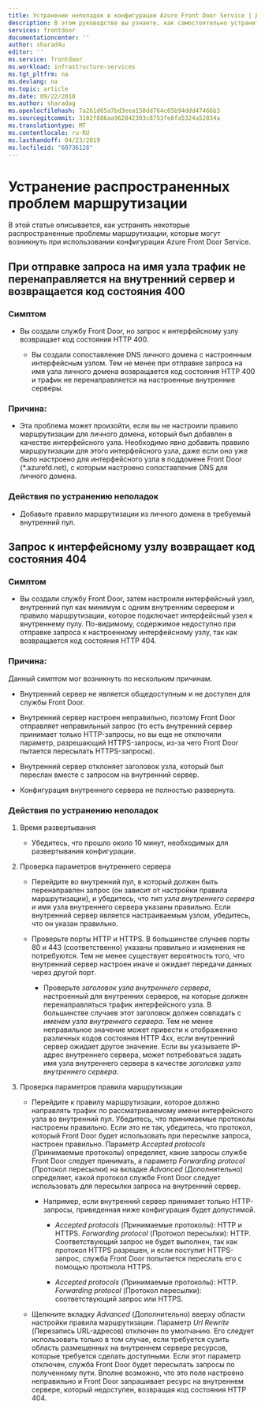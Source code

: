 ```yaml
---
title: Устранение неполадок в конфигурации Azure Front Door Service | Документация Майкрософт
description: В этом руководстве вы узнаете, как самостоятельно устранить некоторые из распространенных проблем, с которыми вы можете столкнуться при использовании Front Door.
services: frontdoor
documentationcenter: ''
author: sharad4u
editor: ''
ms.service: frontdoor
ms.workload: infrastructure-services
ms.tgt_pltfrm: na
ms.devlang: na
ms.topic: article
ms.date: 09/22/2018
ms.author: sharadag
ms.openlocfilehash: 7a261d65a7bd3eea150dd764c65b94ddd47466b3
ms.sourcegitcommit: 3102f886aa962842303c8753fe8fa5324a52834a
ms.translationtype: MT
ms.contentlocale: ru-RU
ms.lasthandoff: 04/23/2019
ms.locfileid: "60736128"
---
```

# <a name="troubleshooting-common-routing-issues"></a>Устранение распространенных проблем маршрутизации
В этой статье описывается, как устранять некоторые распространенные проблемы маршрутизации, которые могут возникнуть при использовании конфигурации Azure Front Door Service. 

## <a name="hostname-not-routing-to-backend-and-returns-400-status-code"></a>При отправке запроса на имя узла трафик не перенаправляется на внутренний сервер и возвращается код состояния 400


### <a name="symptom"></a>Симптом
- Вы создали службу Front Door, но запрос к интерфейсному узлу возвращает код состояния HTTP 400.

  - Вы создали сопоставление DNS личного домена с настроенным интерфейсным узлом. Тем не менее при отправке запроса на имя узла личного домена возвращается код состояния HTTP 400 и трафик не перенаправляется на настроенные внутренние серверы.

### <a name="cause"></a>Причина:
- Эта проблема может произойти, если вы не настроили правило маршрутизации для личного домена, который был добавлен в качестве интерфейсного узла. Необходимо явно добавить правило маршрутизации для этого интерфейсного узла, даже если оно уже было настроено для интерфейсного узла в поддомене Front Door (*.azurefd.net), с которым настроено сопоставление DNS для личного домена.

### <a name="troubleshooting-steps"></a>Действия по устранению неполадок
- Добавьте правило маршрутизации из личного домена в требуемый внутренний пул.

## <a name="request-to-frontend-hostname-returns-404-status-code"></a>Запрос к интерфейсному узлу возвращает код состояния 404

### <a name="symptom"></a>Симптом
- Вы создали службу Front Door, затем настроили интерфейсный узел, внутренний пул как минимум с одним внутренним сервером и правило маршрутизации, которое подключает интерфейсный узел к внутреннему пулу. По-видимому, содержимое недоступно при отправке запроса к настроенному интерфейсному узлу, так как возвращается код состояния HTTP 404.

### <a name="cause"></a>Причина:
Данный симптом мог возникнуть по нескольким причинам.
 - Внутренний сервер не является общедоступным и не доступен для службы Front Door.

- Внутренний сервер настроен неправильно, поэтому Front Door отправляет неправильный запрос (то есть внутренний сервер принимает только HTTP-запросы, но вы еще не отключили параметр, разрешающий HTTPS-запросы, из-за чего Front Door пытается пересылать HTTPS-запросы).
- Внутренний сервер отклоняет заголовок узла, который был переслан вместе с запросом на внутренний сервер.
- Конфигурация внутреннего сервера не полностью развернута.

### <a name="troubleshooting-steps"></a>Действия по устранению неполадок
1. Время развертывания
    - Убедитесь, что прошло около 10 минут, необходимых для развертывания конфигурации.

2. Проверка параметров внутреннего сервера
   - Перейдите во внутренний пул, в который должен быть перенаправлен запрос (он зависит от настройки правила маршрутизации), и убедитесь, что _тип узла внутреннего сервера_ и имя узла внутреннего сервера указаны правильно. Если внутренний сервер является настраиваемым узлом, убедитесь, что он указан правильно. 

   - Проверьте порты HTTP и HTTPS. В большинстве случаев порты 80 и 443 (соответственно) указаны правильно и изменения не потребуются. Тем не менее существует вероятность того, что внутренний сервер настроен иначе и ожидает передачи данных через другой порт.

     - Проверьте _заголовок узла внутреннего сервера_, настроенный для внутренних серверов, на которые должен перенаправляться трафик интерфейсного узла. В большинстве случаев этот заголовок должен совпадать с _именем узла внутреннего сервера_. Тем не менее неправильное значение может привести к отображению различных кодов состояния HTTP 4xx, если внутренний сервер ожидает другое значение. Если вы указываете IP-адрес внутреннего сервера, может потребоваться задать имя узла внутреннего сервера в качестве _заголовка узла внутреннего сервера_.


3. Проверка параметров правила маршрутизации
     - Перейдите к правилу маршрутизации, которое должно направлять трафик по рассматриваемому имени интерфейсного узла во внутренний пул. Убедитесь, что принимаемые протоколы настроены правильно. Если это не так, убедитесь, что протокол, который Front Door будет использовать при пересылке запроса, настроен правильно. Параметр _Accepted protocols_ (Принимаемые протоколы) определяет, какие запросы службе Front Door следует принимать, а параметр _Forwarding protocol_ (Протокол пересылки) на вкладке _Advanced_ (Дополнительно) определяет, какой протокол службе Front Door следует использовать для пересылки запроса на внутренний сервер.
          - Например, если внутренний сервер принимает только HTTP-запросы, приведенная ниже конфигурация будет допустимой.
               - _Accepted protocols_ (Принимаемые протоколы): HTTP и HTTPS. _Forwarding protocol_ (Протокол пересылки): HTTP. Соответствующий запрос не будет выполнен, так как протокол HTTPS разрешен, и если поступит HTTPS-запрос, служба Front Door попытается переслать его с помощью протокола HTTPS.

               - _Accepted protocols_ (Принимаемые протоколы): HTTP. _Forwarding protocol_ (Протокол пересылки): соответствующий запрос или HTTPS.

   - Щелкните вкладку _Advanced_ (Дополнительно) вверху области настройки правила маршрутизации. Параметр _Url Rewrite_ (Перезапись URL-адресов) отключен по умолчанию. Его следует использовать только в том случае, если требуется сузить область размещенных на внутреннем сервере ресурсов, которые требуется сделать доступными. Если этот параметр отключен, служба Front Door будет пересылать запросы по полученному пути. Вполне возможно, что это поле настроено неправильно и Front Door запрашивает ресурс на внутреннем сервере, который недоступен, возвращая код состояния HTTP 404.

